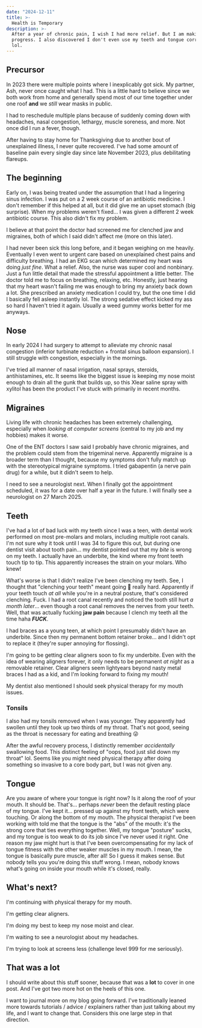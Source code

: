```yaml
---
date: "2024-12-11"
title: >-
  Health is Temporary
description: >-
  After a year of chronic pain, I wish I had more relief. But I am making
  progress. I also discovered I don't even use my teeth and tongue correctly,
  lol.
---
```


## Precursor

In 2023 there were multiple points where I inexplicably got sick. My partner,
Ash, never once caught what I had. This is a little hard to believe since we
both work from home and generally spend most of our time together under one roof
**and** we _still_ wear masks in public.

I had to reschedule multiple plans because of suddenly coming down with
headaches, nasal congestion, lethargy, muscle soreness, and more. Not once did I
run a fever, though.

After having to stay home for Thanksgiving due to another bout of unexplained
illness, I never quite recovered. I've had some amount of baseline pain every
single day since late November 2023, plus debilitating flareups.

## The beginning

Early on, I was being treated under the assumption that I had a lingering sinus
infection. I was put on a 2 week course of an antibiotic medicine. I don't
remember if this helped at all, but it did give me an upset stomach (big
surprise). When my problems weren't fixed... I was given a different 2 week
antibiotic course. This also didn't fix my problem.

I believe at that point the doctor had screened me for clenched jaw and
migraines, both of which I said didn't affect me (more on this later).

I had never been sick this long before, and it began weighing on me heavily.
Eventually I even went to urgent care based on unexplained chest pains and
difficulty breathing. I had an EKG scan which determined my heart was doing
_just fine_. What a relief. Also, the nurse was super cool and nonbinary. Just a
fun little detail that made the stressful appointment a little better. The
doctor told me to focus on breathing, relaxing, etc. Honestly, just hearing that
my heart wasn't failing me was enough to bring my anxiety back down a lot. She
prescribed an anxiety medication I could try, but the one time I did I basically
fell asleep instantly lol. The strong sedative effect kicked my ass so hard I
haven't tried it again. Usually a weed gummy works better for me anyways.

## Nose

In early 2024 I had surgery to attempt to alleviate my chronic nasal congestion
(inferior turbinate reduction + frontal sinus balloon expansion). I still
struggle with congestion, especially in the mornings.

I've tried all manner of nasal irrigation, nasal sprays, steroids,
antihistamines, etc. It seems like the biggest issue is keeping my nose moist
enough to drain all the gunk that builds up, so this Xlear saline spray with
xylitol has been the product I've stuck with primarily in recent months.

## Migraines

Living life with chronic headaches has been extremely challenging, especially
when _looking at computer screens_ (central to my job and my hobbies) makes it
worse.

One of the ENT doctors I saw said I probably have chronic migraines, and the
problem could stem from the trigeminal nerve. Apparently migraine is a broader
term than I thought, because my symptoms don't fully match up with the
stereotypical migraine symptoms. I tried gabapentin (a nerve pain drug) for a
while, but it didn't seem to help.

I need to see a neurologist next. When I finally got the appointment scheduled,
it was for a date over half a year in the future. I will finally see a
neurologist on 27 March 2025.

## Teeth

I've had a lot of bad luck with my teeth since I was a teen, with dental work
performed on most pre-molars and molars, including multiple root canals. I'm not
sure why it took until I was 34 to figure this out, but during one dentist visit
about tooth pain... my dentist pointed out that my _bite_ is wrong on my teeth.
I actually have an underbite, the kind where my front teeth touch tip to tip.
This apparently increases the strain on your molars. Who knew!

What's worse is that I didn't realize I've been clenching my teeth. See, I
thought that "clenching your teeth" meant going 😬 really hard. Apparently if
your teeth touch _at all_ while you're in a neutral posture, that's considered
clenching. Fuck. I had a root canal recently and noticed the tooth still hurt _a
month later_... even though a root canal removes the nerves from your teeth.
Well, that was actually fucking **jaw pain** because I clench my teeth all the
time haha **_FUCK_**.

I had braces as a young teen, at which point I presumably didn't have an
underbite. Since then my permanent bottom retainer broke... and I didn't opt to
replace it (they're super annoying for flossing).

I'm going to be getting clear aligners soon to fix my underbite. Even with the
idea of wearing aligners forever, it only needs to be permanent _at night_ as a
removable retainer. Clear aligners seem lightyears beyond nasty metal braces I
had as a kid, and I'm looking forward to fixing my mouth!

My dentist also mentioned I should seek physical therapy for my mouth issues.

<aside>

### Tonsils

I also had my tonsils removed when I was younger. They apparently had swollen
until they took up two thirds of my throat. That's not good, seeing as the
throat is necessary for eating and breathing 😜

After the awful recovery process, I distinctly remember _accidentally_
swallowing food. This distinct feeling of "oops, food just slid down my throat"
lol. Seems like you might need physical therapy after doing something so
invasive to a core body part, but I was not given any.

</aside>

## Tongue

Are you aware of where your tongue is right now? Is it along the roof of your
mouth. It should be. That's... perhaps _never_ been the default resting place of
my tongue. I've kept it... pressed up against my front teeth, which were
touching. Or along the bottom of my mouth. The physical therapist I've been
working with told me that the tongue is the "abs" of the mouth: it's the strong
core that ties everything together. Well, my tongue "posture" sucks, and my
tongue is too weak to do its job since I've never used it right. One reason my
jaw might hurt is that I've been overcompensating for my lack of tongue fitness
with the other weaker muscles in my mouth. I mean, the tongue is basically pure
muscle, after all! So I guess it makes sense. But nobody tells you you're doing
this stuff wrong. I mean, nobody knows what's going on inside your mouth while
it's closed, really.

## What's next?

I'm continuing with physical therapy for my mouth.

I'm getting clear aligners.

I'm doing my best to keep my nose moist and clear.

I'm waiting to see a neurologist about my headaches.

I'm trying to look at screens less (challenge level 999 for me seriously).

## That was a lot

I should write about this stuff sooner, because that was a **lot** to cover in
one post. And I've got two more hot on the heels of this one.

I want to journal more on my blog going forward. I've traditionally leaned more
towards tutorials / advice / explainers rather than just talking about my life,
and I want to change that. Considers this one large step in that direction.
